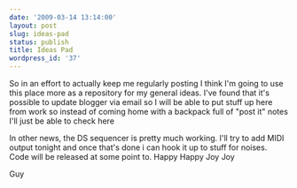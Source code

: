 ```yaml
---
date: '2009-03-14 13:14:00'
layout: post
slug: ideas-pad
status: publish
title: Ideas Pad
wordpress_id: '37'
---
```


So in an effort to actually keep me regularly posting I think I'm going to use this place more as a repository for my general ideas. I've found that it's possible to update blogger via email so I will be able to put stuff up here from work so instead of coming home with a backpack full of "post it" notes I'll just be able to check here  
  
In other news, the DS sequencer is pretty much working. I'll try to add MIDI output tonight and once that's done i can hook it up to stuff for noises. Code will be released at some point to. Happy Happy Joy Joy  
  
Guy
